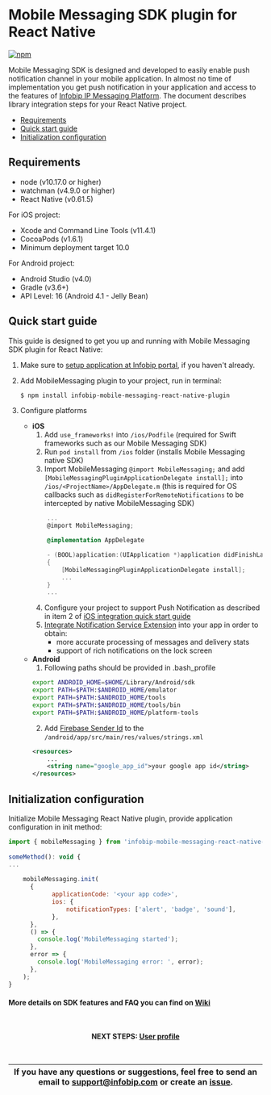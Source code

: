 # Mobile Messaging SDK plugin for React Native

[![npm](https://img.shields.io/npm/v/infobip-mobile-messaging-react-native-plugin.svg)](https://www.npmjs.com/package/infobip-mobile-messaging-react-native-plugin)

Mobile Messaging SDK is designed and developed to easily enable push notification channel in your mobile application. In almost no time of implementation you get push notification in your application and access to the features of [Infobip IP Messaging Platform](https://portal.infobip.com/push/). 
The document describes library integration steps for your React Native project.

* [Requirements](#requirements)
* [Quick start guide](#quick-start-guide)
* [Initialization configuration](#initialization-configuration)

## Requirements
- node (v10.17.0 or higher)
- watchman (v4.9.0 or higher)
- React Native (v0.61.5)

For iOS project:
- Xcode and Command Line Tools (v11.4.1)
- CocoaPods (v1.6.1)
- Minimum deployment target 10.0

For Android project:
- Android Studio (v4.0)
- Gradle (v3.6+)
- API Level: 16 (Android 4.1 - Jelly Bean)

## Quick start guide

This guide is designed to get you up and running with Mobile Messaging SDK plugin for React Native:

1. Make sure to [setup application at Infobip portal](https://www.infobip.com/docs/mobile-app-messaging/create-mobile-application-profile), if you haven't already.

2. Add MobileMessaging plugin to your project, run in terminal:
    ```bash
    $ npm install infobip-mobile-messaging-react-native-plugin
    ```

3. Configure platforms

    - **iOS**
        1. Add `use_frameworks!` into `/ios/Podfile` (required for Swift frameworks such as our Mobile Messaging SDK)
        2. Run `pod install` from `/ios` folder (installs Mobile Messaging native SDK)
        3. Import MobileMessaging `@import MobileMessaging;` and add `[MobileMessagingPluginApplicationDelegate install];` into `/ios/<ProjectName>/AppDelegate.m` (this is required for OS callbacks such as `didRegisterForRemoteNotifications` to be intercepted by native MobileMessaging SDK)
        ```objective-c
            ...
            @import MobileMessaging;
      
            @implementation AppDelegate

            - (BOOL)application:(UIApplication *)application didFinishLaunchingWithOptions:(NSDictionary *)launchOptions
            {
                [MobileMessagingPluginApplicationDelegate install];
                ...
            }
            ...
        ```
        4. Configure your project to support Push Notification as described in item 2 of [iOS integration quick start guide](https://github.com/infobip/mobile-messaging-sdk-ios#quick-start-guide)
        5. [Integrate Notification Service Extension](https://github.com/infobip/mobile-messaging-sdk-ios/wiki/Notification-Service-Extension-for-Rich-Notifications-and-better-delivery-reporting-on-iOS-10) into your app in order to obtain:
            - more accurate processing of messages and delivery stats
            - support of rich notifications on the lock screen
    - **Android**
        1. Following paths should be provided in .bash_profile
        ```sh
        export ANDROID_HOME=$HOME/Library/Android/sdk
        export PATH=$PATH:$ANDROID_HOME/emulator
        export PATH=$PATH:$ANDROID_HOME/tools
        export PATH=$PATH:$ANDROID_HOME/tools/bin
        export PATH=$PATH:$ANDROID_HOME/platform-tools
        ```
        2. Add [Firebase Sender Id](https://www.infobip.com/docs/mobile-app-messaging/fcm-server-api-key-setup-guide) to the `/android/app/src/main/res/values/strings.xml`
        ```xml
        <resources>
            ...
            <string name="google_app_id">your google app id</string>
        </resources>
        ```

## Initialization configuration

Initialize Mobile Messaging React Native plugin, provide application configuration in init method:

```javascript
import { mobileMessaging } from 'infobip-mobile-messaging-react-native-plugin';
 
someMethod(): void {
...
 
    mobileMessaging.init(
      {
            applicationCode: '<your app code>',
            ios: {
                notificationTypes: ['alert', 'badge', 'sound'],
            },
      },
      () => {
        console.log('MobileMessaging started');
      },
      error => {
        console.log('MobileMessaging error: ', error);
      },
    );
}
```

#### More details on SDK features and FAQ you can find on [Wiki](https://github.com/infobip/mobile-messaging-react-native-plugin/wiki)

<br>
<p align="center"><b>NEXT STEPS: <a href="https://github.com/infobip/mobile-messaging-react-native-plugin/wiki/User-profile">User profile</a></b></p>
<br>

| If you have any questions or suggestions, feel free to send an email to support@infobip.com or create an <a href="https://github.com/infobip/mobile-messaging-react-native-plugin/issues" target="_blank">issue</a>. |
|---|


